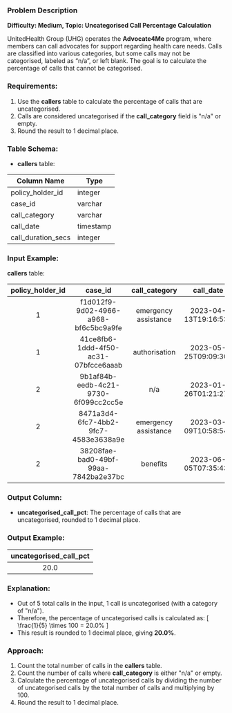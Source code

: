### Problem Description

**Difficulty: Medium, Topic: Uncategorised Call Percentage Calculation**

UnitedHealth Group (UHG) operates the **Advocate4Me** program, where members can call advocates for support regarding health care needs. Calls are classified into various categories, but some calls may not be categorised, labeled as “n/a”, or left blank. The goal is to calculate the percentage of calls that cannot be categorised.

### Requirements:
1. Use the **callers** table to calculate the percentage of calls that are uncategorised.
2. Calls are considered uncategorised if the **call_category** field is "n/a" or empty.
3. Round the result to 1 decimal place.

### Table Schema:

- **callers** table:

| Column Name        | Type       |
|--------------------|------------|
| policy_holder_id   | integer    |
| case_id            | varchar    |
| call_category      | varchar    |
| call_date          | timestamp  |
| call_duration_secs | integer    |

### Input Example:

**callers** table:

| policy_holder_id | case_id                               | call_category        | call_date                | call_duration_secs |
|:----------------:|:-------------------------------------:|:--------------------:|:------------------------:|:------------------:|
| 1                | f1d012f9-9d02-4966-a968-bf6c5bc9a9fe  | emergency assistance | 2023-04-13T19:16:53Z      | 144                |
| 1                | 41ce8fb6-1ddd-4f50-ac31-07bfcce6aaab  | authorisation        | 2023-05-25T09:09:30Z      | 815                |
| 2                | 9b1af84b-eedb-4c21-9730-6f099cc2cc5e  | n/a                  | 2023-01-26T01:21:27Z      | 992                |
| 2                | 8471a3d4-6fc7-4bb2-9fc7-4583e3638a9e  | emergency assistance | 2023-03-09T10:58:54Z      | 128                |
| 2                | 38208fae-bad0-49bf-99aa-7842ba2e37bc  | benefits             | 2023-06-05T07:35:43Z      | 619                |

### Output Column:
- **uncategorised_call_pct**: The percentage of calls that are uncategorised, rounded to 1 decimal place.

### Output Example:

| uncategorised_call_pct |
|:----------------------:|
| 20.0                   |

### Explanation:
- Out of 5 total calls in the input, 1 call is uncategorised (with a category of "n/a").
- Therefore, the percentage of uncategorised calls is calculated as:
  \[
  \frac{1}{5} \times 100 = 20.0\%
  \]
- This result is rounded to 1 decimal place, giving **20.0%**.

### Approach:
1. Count the total number of calls in the **callers** table.
2. Count the number of calls where **call_category** is either "n/a" or empty.
3. Calculate the percentage of uncategorised calls by dividing the number of uncategorised calls by the total number of calls and multiplying by 100.
4. Round the result to 1 decimal place.


